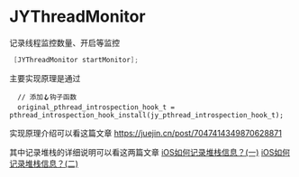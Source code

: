 # JYThreadMonitor
记录线程监控数量、开启等监控


```C++
 [JYThreadMonitor startMonitor];
```


主要实现原理是通过

```
  // 添加🪝钩子函数
  original_pthread_introspection_hook_t = pthread_introspection_hook_install(jy_pthread_introspection_hook_t);
```


实现原理介绍可以看这篇文章
https://juejin.cn/post/7047414349870628871

其中记录堆栈的详细说明可以看这两篇文章
[iOS如何记录堆栈信息？(一)](https://juejin.cn/post/7049267131036205086)
[iOS如何记录堆栈信息？(二)](https://juejin.cn/post/7052712362180083749)
